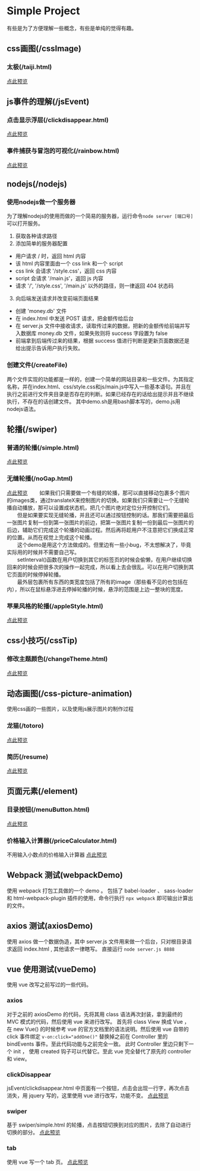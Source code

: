 # Simple Project
有些是为了方便理解一些概念，有些是单纯的觉得有趣。<br>
## css画图(/cssImage)
### 太极(/taiji.html)
[点此预览](https://wenchuyang.github.io/simple-projects/cssImage/taiji.html)
## js事件的理解(/jsEvent)

### 点击显示浮层(/clickdisappear.html)
[点此预览](https://wenchuyang.github.io/simple-projects/jsEvent/clickdisappear.html)
### 事件捕获与冒泡的可视化(/rainbow.html)
[点此预览](https://wenchuyang.github.io/simple-projects/jsEvent/rainbow.html)

## nodejs(/nodejs)

### 使用nodejs做一个服务器
为了理解nodejs的使用而做的一个简易的服务器，运行命令`node server [端口号]`可以打开服务。
1. 获取各种请求路径
2. 添加简单的服务器配置
  - 用户请求 / 时，返回 html 内容
  - 该 html 内容里面由一个 css link 和一个 script
  - css link 会请求 '/style.css'，返回 css 内容
  - script 会请求 '/main.js'，返回 js 内容
  - 请求 '/', '/style.css', '/main.js' 以外的路径，则一律返回 404 状态码
3. 向后端发送请求并改变前端页面结果
  - 创建 'money.db' 文件
  - 在 index.html 中发送 POST 请求，把金额传给后台
  - 在 server.js 文件中接收请求，读取传过来的数据，把新的金额传给前端并写入数据库 money.db 文件，如果失败则将 success 字段置为 false
  - 前端拿到后端传过来的结果，根据 success 值进行判断是更新页面数据还是给出提示告诉用户执行失败。


### 创建文件(/createFile)
两个文件实现的功能都是一样的，创建一个简单的网站目录和一些文件。为其指定名称，并在index.html、css/style.css和js/main.js中写入一些基本语句。并且在执行之前进行文件夹目录是否存在的判断。如果已经存在的话给出提示并且不继续执行，不存在的话创建文件。
其中demo.sh是用bash脚本写的，demo.js用nodejs语法。
## 轮播(/swiper)
### 普通的轮播(/simple.html)
[点此预览](https://wenchuyang.github.io/simple-projects/swiper/simple.html)
### 无缝轮播(/noGap.html)
[点此预览](https://wenchuyang.github.io/simple-projects/swiper/noGap.html)
&emsp;&emsp;如果我们只需要做一个有缝的轮播，那可以直接移动包裹多个图片的images类，通过translateX来控制图片的切换。如果我们只需要让一个无缝轮播自动播放，那可以设置成状态机，把几个图片绝对定位分开控制它们。<br>
&emsp;&emsp;但是如果要实现无缝轮播，并且还可以通过按钮控制的话。那我们需要把最后一张图片复制一份到第一张图片的前边，把第一张图片复制一份到最后一张图片的后边，辅助它们完成这个轮播的动画过程。然后再将趁用户不注意把它们换成正常的位置。从而在视觉上完成这个轮播。<br>
&emsp;&emsp;这个demo是用这个方法做成的。但里边有一些小bug，不太想解决了，毕竟实际用的时候并不需要自己写。<br>
&emsp;&emsp;setInterval()函数在用户切换到其它的标签页的时候会偷懒，在用户继续切换回来的时候会把很多次的操作一起完成，所以看上去会很乱。可以在用户切换到其它页面的时候停掉轮播。<br>
&emsp;&emsp;最外层包裹所有东西的类宽度包括了所有的image（那些看不见的也包括在内），所以在鼠标悬浮进去停掉轮播的时候，悬浮的范围是上边一整块的宽度。<br>
### 苹果风格的轮播(/appleStyle.html)
[点此预览](https://wenchuyang.github.io/simple-projects/swiper/appleStyle.html)
## css小技巧(/cssTip)
### 修改主题颜色(/changeTheme.html)
[点此预览](https://wenchuyang.github.io/simple-projects/cssTip/changeTheme.html)

## 动态画图(/css-picture-animation)
使用css画的一些图片，以及使用js展示图片的制作过程
### 龙猫(/totoro)
[点此预览](https://wenchuyang.github.io/simple-projects/css-picture-animation/totoro/)
### 简历(/resume)
[点此预览](https://wenchuyang.github.io/simple-projects/css-picture-animation/resume/)
## 页面元素(/element)
### 目录按钮(/menuButton.html)
[点此预览](https://wenchuyang.github.io/simple-projects/element/menuButton.html)
### 价格输入计算器(/priceCalculator.html)
不用输入小数点的价格输入计算器
[点此预览](https://wenchuyang.github.io/simple-projects/element/priceCalculator.html)

## Webpack 测试(webpackDemo)
使用 webpack 打包工具做的一个 demo 。
包括了 babel-loader 、 sass-loader 和 html-webpack-plugin 插件的使用，命令行执行 `npx webpack` 即可输出计算出的文件。

## axios 测试(axiosDemo)
使用 axios 做一个数据伪造，其中 server.js 文件用来做一个后台，只对根目录请求返回 index.html , 其他请求一律瞎写。
直接运行 `node server.js 8888`

## vue 使用测试(vueDemo)
使用 vue 改写之前写过的一些代码。

### axios
对于之前的 axiosDemo 的代码，先将其用 class 语法再次封装，拿到最终的 MVC 模式的代码，然后使用 vue 来进行改写。
首先将 class View 换成 Vue ， 在 new Vue() 的时候参考 vue 的官方文档里的语法说明。然后使用 vue 自带的 click 事件绑定 `v-on:click="addOne()"` 替换掉之前在 Controller 里的 bindEvents 事件。至此代码功能与之前完全一致。
此时 Controller 里边只剩下一个 init ， 使用 created 钩子可以代替它。至此 vue 完全替代了原先的 controller 和 view。

### clickDisappear
jsEvent/clickdisappear.html 中页面有一个按钮，点击会出现一行字，再次点击消失，用 jquery 写的，这里使用 vue 进行改写，功能不变。
[点此预览](https://wenchuyang.github.io/simple-projects/vueDemo/clickDisappear.html)

### swiper
基于 swiper/simple.html 的轮播，点击按钮切换到对应的图片，去除了自动进行切换的部分。
[点此预览](https://wenchuyang.github.io/simple-projects/vueDemo/swiper.html)

### tab
使用 vue 写一个 tab 页。
[点此预览](https://wenchuyang.github.io/simple-projects/vueDemo/tab.html)